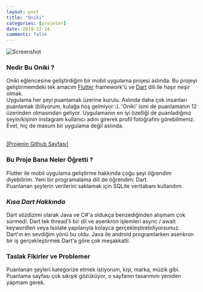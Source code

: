 ```yaml
---
layout: post
title: "Oniki"
categories: [projeler]
date: 2019-12-14
comments: false
---
```


![Screenshot](../../../../assets/img/onikiss.jpg)

### **Nedir Bu Oniki ?**

Oniki eğlencesine geliştirdiğim bir mobil uygulama projesi aslında. Bu projeyi geliştirmemdeki tek amacım [Flutter](https://flutter.dev) framework'ü ve [Dart](https://dart.dev) dili ile haşır neşir olmak.<br>
Uygulama her şeyi puanlamak üzerine kurulu. Aslında daha çok insanları puanlamak (biliyorum, kulağa hoş gelmiyor :). 'Oniki' ismi de puanlamanın 12 üzerinden olmasından geliyor. Uygulamanın en iyi özelliği de puanladığınız şeyin/kişinin instagram kullanıcı adını girerek profil fotoğrafını görebilmeniz. Evet, hiç de masum bir uygulama değil aslında.<br><br>

[[Projenin Github Sayfası]](https://github.com/aeren108/oniki)

### **Bu Proje Bana Neler Öğretti ?**
Flutter ile mobil uygulama geliştirme hakkında çoğu şeyi öğrendim diyebilirim. Yeni bir programalama dili de öğrendim: Dart.<br>
Puanlanan şeylerin verilerini saklamak için SQLite veritabanı kullandım.

### *Kısa Dart Hakkında*
Dart sözdizimi olarak Java ve C#'a oldukça benzediğinden alışmam çok sürmedi.
Dart tek thread'li bir dil ve asenkron işlemleri async / await keywordleri veya Isolate yapılarıyla kolayca gerçekleştirebiliyorsunuz.
Dart'ın en sevdiğim yönü bu oldu. Java ile android programlarken asenkron bir iş gerçekleştirmek Dart'a göre çok meşakkatli. 

### **Taslak Fikirler ve Problemer**
Puanlanan şeyleri kategorize etmek istiyorum, kişi, marka, müzik gibi.<br>
Puanlama sayfası çok sıkışık gözüküyor, o sayfanın tasarımını yeniden yapmam gerek.

